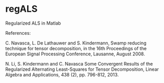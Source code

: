 # regALS
Regularized ALS in Matlab

References:

C. Navasca, L. De Lathauwer and S. Kindermann,
Swamp reducing technique for tensor decomposition,
in the 16th Proceedings of the European Signal Processing Conference, Lausanne, August 2008.

N. Li, S. Kindermann and C. Navasca
Some Convergent Results of the Regularized Alternating Least-Squares for Tensor Decomposition,
Linear Algebra and Applications, 438 (2), pp. 796-812, 2013. 
